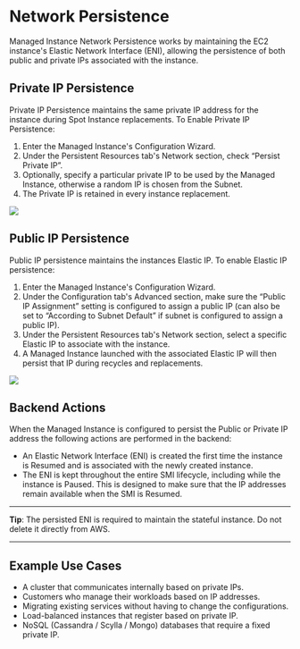 # Network Persistence

Managed Instance Network Persistence works by maintaining the EC2 instance's Elastic Network Interface (ENI), allowing the persistence of both public and private IPs associated with the instance.

## Private IP Persistence

Private IP Persistence maintains the same private IP address for the instance during Spot Instance replacements. To Enable Private IP Persistence:

1. Enter the Managed Instance's Configuration Wizard.
2. Under the Persistent Resources tab's Network section, check “Persist Private IP”.
3. Optionally, specify a particular private IP to be used by the Managed Instance, otherwise a random IP is chosen from the Subnet.
4. The Private IP is retained in every instance replacement.

<img src="/managed-instance/_media/network-persistence-01.png" />

## Public IP Persistence

Public IP persistence maintains the instances Elastic IP. To enable Elastic IP persistence:

1. Enter the Managed Instance's Configuration Wizard.
2. Under the Configuration tab's Advanced section, make sure the “Public IP Assignment” setting is configured to assign a public IP (can also be set to “According to Subnet Default” if subnet is configured to assign a public IP).
3. Under the Persistent Resources tab's Network section, select a specific Elastic IP to associate with the instance.
4. A Managed Instance launched with the associated Elastic IP will then persist that IP during recycles and replacements.

<img src="/managed-instance/_media/network-persistence-02.png" />

## Backend Actions

When the Managed Instance is configured to persist the Public or Private IP address the following actions are performed in the backend:

- An Elastic Network Interface (ENI) is created the first time the instance is Resumed and is associated with the newly created instance.
- The ENI is kept throughout the entire SMI lifecycle, including while the instance is Paused. This is designed to make sure that the IP addresses remain available when the SMI is Resumed.

---

**Tip**: The persisted ENI is required to maintain the stateful instance. Do not delete it directly from AWS.

---

## Example Use Cases

- A cluster that communicates internally based on private IPs.
- Customers who manage their workloads based on IP addresses.
- Migrating existing services without having to change the configurations.
- Load-balanced instances that register based on private IP.
- NoSQL (Cassandra / Scylla / Mongo) databases that require a fixed private IP.
